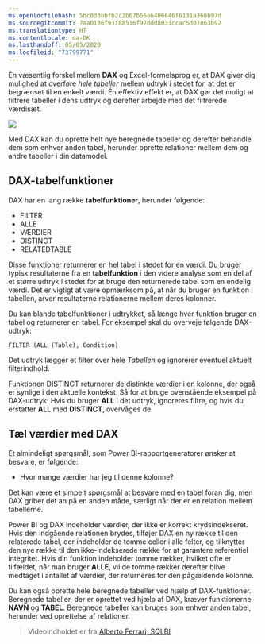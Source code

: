 ```yaml
---
ms.openlocfilehash: 5bc0d3bbfb2c2b67b56e6406646f6131a360b97d
ms.sourcegitcommit: 7aa0136f93f88516f97ddd8031ccac5d07863b92
ms.translationtype: HT
ms.contentlocale: da-DK
ms.lasthandoff: 05/05/2020
ms.locfileid: "73799771"
---
```

Én væsentlig forskel mellem **DAX** og Excel-formelsprog er, at DAX giver dig mulighed at overføre *hele tabeller* mellem udtryk i stedet for, at det er begrænset til en enkelt værdi. Én effektiv effekt er, at DAX gør det muligt at filtrere tabeller i dens udtryk og derefter arbejde med det filtrerede værdisæt.

![](media/7-6-dax-tables-and-filtering/dax-tables-filtering_1.png)

Med DAX kan du oprette helt nye beregnede tabeller og derefter behandle dem som enhver anden tabel, herunder oprette relationer mellem dem og andre tabeller i din datamodel.

## <a name="dax-table-functions"></a>DAX-tabelfunktioner
DAX har en lang række **tabelfunktioner**, herunder følgende:

* FILTER
* ALLE
* VÆRDIER
* DISTINCT
* RELATEDTABLE

Disse funktioner returnerer en hel tabel i stedet for en værdi. Du bruger typisk resultaterne fra en **tabelfunktion** i den videre analyse som en del af et større udtryk i stedet for at bruge den returnerede tabel som en endelig værdi. Det er vigtigt at være opmærksom på, at når du bruger en funktion i tabellen, arver resultaterne relationerne mellem deres kolonner.

Du kan blande tabelfunktioner i udtrykket, så længe hver funktion bruger en tabel og returnerer en tabel. For eksempel skal du overveje følgende DAX-udtryk:

    FILTER (ALL (Table), Condition)

Det udtryk lægger et filter over hele *Tabellen* og ignorerer eventuel aktuelt filterindhold.

Funktionen DISTINCT returnerer de distinkte værdier i en kolonne, der også er synlige i den aktuelle kontekst. Så for at bruge ovenstående eksempel på DAX-udtryk: Hvis du bruger **ALL** i det udtryk, ignoreres filtre, og hvis du erstatter **ALL** med **DISTINCT**, overvåges de.

## <a name="counting-values-with-dax"></a>Tæl værdier med DAX
Et almindeligt spørgsmål, som Power BI-rapportgeneratorer ønsker at besvare, er følgende:

* Hvor mange værdier har jeg til denne kolonne?

Det kan være et simpelt spørgsmål at besvare med en tabel foran dig, men DAX griber det an på en anden måde, særligt når der er en relation mellem tabellerne.

Power BI og DAX indeholder værdier, der ikke er korrekt krydsindekseret. Hvis den indgående relationen brydes, tilføjer DAX en ny række til den relaterede tabel, der indeholder de tomme celler i alle felter, og tilknytter den nye række til den ikke-indekserede række for at garantere referentiel integritet. Hvis din funktion indeholder tomme rækker, hvilket ofte er tilfældet, når man bruger **ALLE**, vil de tomme rækker derefter blive medtaget i antallet af værdier, der returneres for den pågældende kolonne.

Du kan også oprette hele beregnede tabeller ved hjælp af DAX-funktioner. Beregnede tabeller, der er oprettet ved hjælp af DAX, kræver funktionerne **NAVN** og **TABEL**. Beregnede tabeller kan bruges som enhver anden tabel, herunder ved oprettelse af relationer.

> Videoindholdet er fra [Alberto Ferrari, SQLBI](https://www.sqlbi.com/learning-dax)
> 
> 

